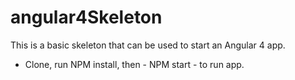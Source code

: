 # angular4Skeleton 
This is a basic skeleton that can be used to start an Angular 4 app.
- Clone, run NPM install, then - NPM start - to run app.
